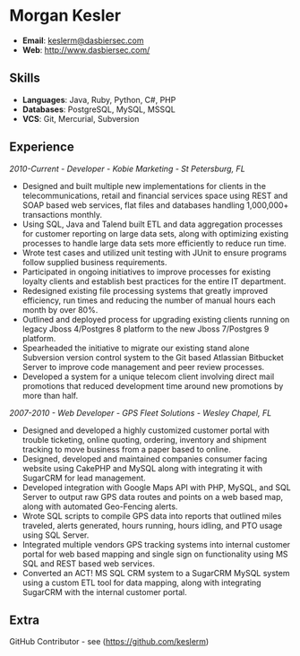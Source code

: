 # Morgan Kesler
* **Email**: keslerm@dasbiersec.com
* **Web**: http://www.dasbiersec.com/

## Skills
* **Languages**: Java, Ruby, Python, C#, PHP
* **Databases**: PostgreSQL, MySQL, MSSQL
* **VCS**: Git, Mercurial, Subversion


## Experience
_2010-Current - Developer - Kobie Marketing - St Petersburg, FL_

* Designed and built multiple new implementations for clients in the telecommunications, retail and financial services space using REST and SOAP based web services, flat files and databases handling 1,000,000+ transactions monthly.
* Using SQL, Java and Talend built ETL and data aggregation processes for customer reporting on large data sets, along with optimizing existing processes to handle large data sets more efficiently to reduce run time.
* Wrote test cases and utilized unit testing with JUnit to ensure programs follow supplied business requirements.
* Participated in ongoing initiatives to improve processes for existing loyalty clients and establish best practices for the entire IT department.
* Redesigned existing file processing systems that greatly improved efficiency, run times and reducing the number of manual hours each month by over 80%.
* Outlined and deployed process for upgrading existing clients running on legacy Jboss 4/Postgres 8 platform to the new Jboss 7/Postgres 9 platform.
* Spearheaded the initiative to migrate our existing stand alone Subversion version control system to the Git based Atlassian Bitbucket Server to improve code management and peer review processes.
* Developed a system for a unique telecom client involving direct mail promotions that reduced development time around new promotions by more than half.

_2007-2010 - Web Developer - GPS Fleet Solutions - Wesley Chapel, FL_

* Designed and developed a highly customized customer portal with trouble ticketing, online quoting, ordering, inventory and shipment tracking to move business from a paper based to online.
* Designed, developed and maintained companies consumer facing website using CakePHP and MySQL along with integrating it with SugarCRM for lead management.
* Developed integration with Google Maps API with PHP, MySQL, and SQL Server to output raw GPS data routes and points on a web based map, along with automated Geo-Fencing alerts.
* Wrote SQL scripts to compile GPS data into reports that outlined miles traveled, alerts generated, hours running, hours idling, and PTO usage using SQL Server.
* Integrated multiple vendors GPS tracking systems into internal customer portal for web based mapping and single sign on functionality using MS SQL and REST based web services.
* Converted an ACT! MS SQL CRM system to a SugarCRM MySQL system using a custom ETL tool for data mapping, along with integrating SugarCRM with the internal customer portal.

## Extra
GitHub Contributor - see (https://github.com/keslerm)
